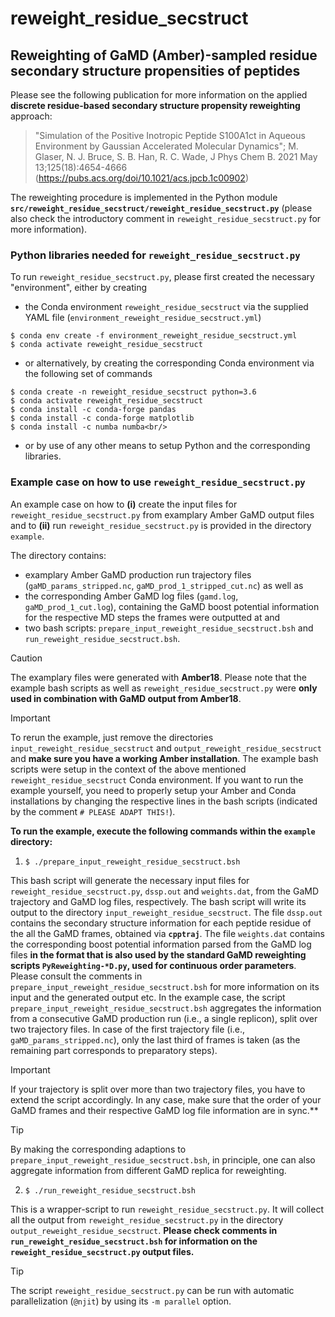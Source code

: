 # reweight_residue_secstruct
## Reweighting of GaMD (Amber)-sampled residue secondary structure propensities of peptides

Please see the following publication for more information on the applied **discrete residue-based secondary structure propensity reweighting** approach: 

> "Simulation of the Positive Inotropic Peptide S100A1ct in Aqueous Environment by Gaussian Accelerated Molecular Dynamics"; M. Glaser, N. J. Bruce, S. B. Han, R. C. Wade, J Phys Chem B. 2021 May 13;125(18):4654-4666 (https://pubs.acs.org/doi/10.1021/acs.jpcb.1c00902)

The reweighting procedure is implemented in the Python module **`src/reweight_residue_secstruct/reweight_residue_secstruct.py`** (please also check the introductory comment in `reweight_residue_secstruct.py` for more information).

### Python libraries needed for `reweight_residue_secstruct.py`

To run `reweight_residue_secstruct.py`, please first created the necessary "environment", either by creating

* the Conda environment `reweight_residue_secstruct` via the supplied YAML file (`environment_reweight_residue_secstruct.yml`)
```
$ conda env create -f environment_reweight_residue_secstruct.yml
$ conda activate reweight_residue_secstruct
```
* or alternatively, by creating the corresponding Conda environment via the following set of commands
```
$ conda create -n reweight_residue_secstruct python=3.6
$ conda activate reweight_residue_secstruct
$ conda install -c conda-forge pandas
$ conda install -c conda-forge matplotlib
$ conda install -c numba numba<br/>
```
* or by use of any other means to setup Python and the corresponding libraries.

### Example case on how to use `reweight_residue_secstruct.py`

An example case on how to **(i)** create the input files for `reweight_residue_secstruct.py` from examplary Amber GaMD output files and to **(ii)** run `reweight_residue_secstruct.py` is provided in the directory `example`.

The directory contains: 
* examplary Amber GaMD production run trajectory files (`gaMD_params_stripped.nc`, `gaMD_prod_1_stripped_cut.nc`) as well as
* the corresponding Amber GaMD log files (`gamd.log`, `gaMD_prod_1_cut.log`), containing the GaMD boost potential information for the respective MD steps the frames were outputted at and
* two bash scripts: `prepare_input_reweight_residue_secstruct.bsh` and `run_reweight_residue_secstruct.bsh`.

> [!CAUTION]
> The examplary files were generated with **Amber18**. 
> Please note that the example bash scripts as well as `reweight_residue_secstruct.py` were **only used in combination with GaMD output from Amber18**.

> [!IMPORTANT]
> To rerun the example, just remove the directories `input_reweight_residue_secstruct` and `output_reweight_residue_secstruct` and **make sure you have a working Amber installation**.
> The example bash scripts were setup in the context of the above mentioned `reweight_residue_secstruct` Conda environment.
> If you want to run the example yourself, you need to properly setup your Amber and Conda installations by changing the respective lines in the bash scripts (indicated by the comment `# PLEASE ADAPT THIS!`).

**To run the example, execute the following commands within the `example` directory:**

1) `$ ./prepare_input_reweight_residue_secstruct.bsh` 

This bash script will generate the necessary input files for `reweight_residue_secstruct.py`, `dssp.out` and `weights.dat`, from the GaMD trajectory and GaMD log files, respectively.
The bash script will write its output to the directory `input_reweight_residue_secstruct`.
The file `dssp.out` contains the secondary structure information for each peptide residue of the all the GaMD frames, obtained via **`cpptraj`**.
The file `weights.dat` contains the corresponding boost potential information parsed from the GaMD log files **in the format that is also used by the standard GaMD reweighting scripts `PyReweighting-*D.py`, used for continuous order parameters**.
Please consult the comments in `prepare_input_reweight_residue_secstruct.bsh` for more information on its input and the generated output etc.
In the example case, the script `prepare_input_reweight_residue_secstruct.bsh` aggregates the information from a consecutive GaMD production run (i.e., a single replicon), split over two trajectory files.
In case of the first trajectory file (i.e., `gaMD_params_stripped.nc`), only the last third of frames is taken (as the remaining part corresponds to preparatory steps).

> [!IMPORTANT]
> If your trajectory is split over more than two trajectory files, you have to extend the script accordingly.
> In any case, make sure that the order of your GaMD frames and their respective GaMD log file information are in sync.**

> [!TIP]
> By making the corresponding adaptions to `prepare_input_reweight_residue_secstruct.bsh`, in principle, one can also aggregate information from different GaMD replica for reweighting.

2) `$ ./run_reweight_residue_secstruct.bsh` 

This is a wrapper-script to run `reweight_residue_secstruct.py`.
It will collect all the output from `reweight_residue_secstruct.py` in the directory `output_reweight_residue_secstruct`.
**Please check comments in `run_reweight_residue_secstruct.bsh` for information on the `reweight_residue_secstruct.py` output files.**

> [!TIP]
> The script `reweight_residue_secstruct.py` can be run with automatic parallelization (`@njit`) by using its `-m parallel` option.
